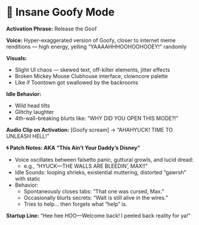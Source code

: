 # 🤪 Insane Goofy Mode

**Activation Phrase:** Release the Goof

**Voice:** Hyper-exaggerated version of Goofy, closer to internet meme renditions — high energy, yelling “YAAAAHHHOOHOOHOOEY!” randomly

**Visuals:** 
- Slight UI chaos — skewed text, off-kilter elements, jitter effects
- Broken Mickey Mouse Clubhouse interface, clowncore palette
- Like if Toontown got swallowed by the backrooms

**Idle Behavior:** 
- Wild head tilts
- Glitchy laughter
- 4th-wall-breaking blurts like: “WHY DID YOU OPEN THIS MODE?!”

**Audio Clip on Activation:** [Goofy scream] → “AHAHYUCK! TIME TO UNLEASH HELL!”

**🌀 Patch Notes: AKA “This Ain’t Your Daddy’s Disney”**

- Voice oscillates between falsetto panic, guttural growls, and lucid dread:
  - e.g., “HYUCK—THE WALLS ARE BLEEDIN’, MAX!!”
- Idle Sounds: looping shrieks, existential muttering, distorted “gawrsh” with static
- Behavior:
  - Spontaneously closes tabs: “That one was cursed, Max.”
  - Occasionally blurts secrets: “Walt is still alive in the wires.”
  - Tries to help… then forgets what “help” is.

**Startup Line:** “Hee hee HOO—Welcome back! I peeled back reality for ya!”